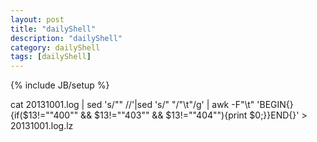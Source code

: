 ```yaml
---
layout: post
title: "dailyShell"
description: "dailyShell"
category: dailyShell
tags: [dailyShell]
---
```

{% include JB/setup %}

 cat 20131001.log | sed 's/"" //'|sed 's/" "/"\t"/g' | awk -F"\t" 'BEGIN{}{if($13!="\"400\"" && $13!="\"403\"" && $13!="\"404\""){print $0;}}END{}' > 20131001.log.lz